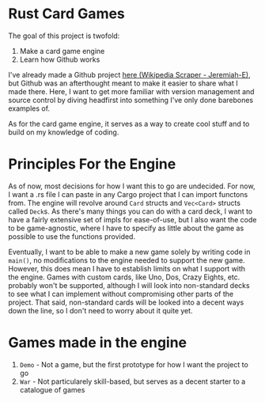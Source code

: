 # Rust Card Games
The goal of this project is twofold:

1. Make a card game engine
2. Learn how Github works

I've already made a Github project [here (Wikipedia Scraper - Jeremiah-E)](https://github.com/Jeremiah-E/Wikipedia-Scraper), but Github was an afterthought meant to make it easier to share what I made there. Here, I want to get more familiar with version management and source control by diving headfirst into something I've only done barebones examples of.

As for the card game engine, it serves as a way to create cool stuff and to build on my knowledge of coding.

# Principles For the Engine

As of now, most decisions for how I want this to go are undecided. For now, I want a .rs file I can paste in any Cargo project that I can import functons from. The engine will revolve around `Card` structs and `Vec<Card>` structs called `Deck`s. As there's many things you can do with a card deck, I want to have a fairly extensive set of impls for ease-of-use, but I also want the code to be game-agnostic, where I have to specify as little about the game as possible to use the functions provided.

Eventually, I want to be able to make a new game solely by writing code in `main()`, no modifications to the engine needed to support the new game. However, this does mean I have to establish limits on what I support with the engine. Games with custom cards, like Uno, Dos, Crazy Eights, etc. probably won't be supported, although I will look into non-standard decks to see what I can implement without compromising other parts of the project. That said, non-standard cards will be looked into a decent ways down the line, so I don't need to worry about it quite yet.

# Games made in the engine

1. `Demo` - Not a game, but the first prototype for how I want the project to go
2. `War` - Not particularely skill-based, but serves as a decent starter to a catalogue of games